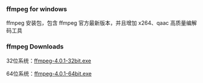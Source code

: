 ### ffmpeg for windows

ffmpeg 安装包，包含 ffmpeg 官方最新版本，并且增加 x264、qaac 高质量编解码工具

### ffmpeg Downloads

32位系统：[ffmpeg-4.0.1-32bit.exe](https://github.com/typefo/ffmpeg/releases/download/4.0.1/ffmpeg-4.0.1-32bit.exe)

64位系统：[ffmpeg-4.0.1-64bit.exe](https://github.com/typefo/ffmpeg/releases/download/4.0.1/ffmpeg-4.0.1-64bit.exe)